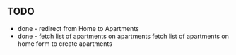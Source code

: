 ## TODO

 - done - redirect from Home to Apartments 
- done - fetch list of apartments on apartments 
fetch list of apartments on home
form to create apartments
